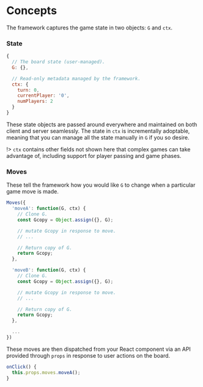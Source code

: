 # Concepts

The framework captures the game state in two objects: `G` and
`ctx`.

### State

```js
{
  // The board state (user-managed).
  G: {},

  // Read-only metadata managed by the framework.
  ctx: {
    turn: 0,
    currentPlayer: '0',
    numPlayers: 2
  }
}
```

These state objects are passed around everywhere and maintained
on both client and server seamlessly. The state in `ctx` is
incrementally adoptable, meaning that you can manage all the
state manually in `G` if you so desire.

!> `ctx` contains other fields not shown here that complex games
   can take advantage of, including support for player passing and game phases.

### Moves

These tell the framework how you would like `G` to change
when a particular game move is made.

```js
Moves({
  'moveA': function(G, ctx) {
    // Clone G.
    const Gcopy = Object.assign({}, G);

    // mutate Gcopy in response to move.
    // ...

    // Return copy of G.
    return Gcopy;
  },

  'moveB': function(G, ctx) {
    // Clone G.
    const Gcopy = Object.assign({}, G);

    // mutate Gcopy in response to move.
    // ...

    // Return copy of G.
    return Gcopy;
  },

  ...
})
```

These moves are then dispatched from your React component
via an API provided through `props` in response to user
actions on the board.

```js
onClick() {
  this.props.moves.moveA();
}
```

